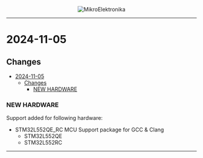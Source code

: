 <p align="center">
  <img src="http://www.mikroe.com/img/designs/beta/logo_small.png?raw=true" alt="MikroElektronika"/>
</p>

---

# 2024-11-05

## Changes

- [2024-11-05](#2024-11-05)
  - [Changes](#changes)
    - [NEW HARDWARE](#new-hardware)

### NEW HARDWARE

Support added for following hardware:

- STM32L552QE_RC MCU Support package for GCC & Clang
  - STM32L552QE
  - STM32L552RC

---
